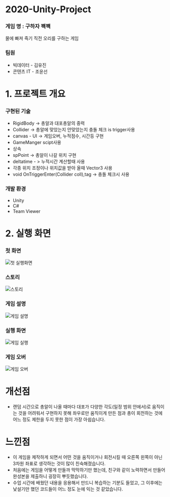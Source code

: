 # 2020-Unity-Project 
### 게임 명 : 구하자 꽥꽥 
물에 빠져 죽기 직전 오리를 구하는 게임

### 팀원
+ 빅데이터 - 김유진 
+ 콘텐츠 IT - 조윤선

# 1.  프로젝트 개요 
### 구현된 기술 
+ RigidBody -> 총알과 대포총알의 중력
+ Collider -> 총알에 맞았는지 안맞았는지 충돌 체크  is trigger사용
+ canvas - UI -> 게임오버, 누적점수, 시간등 구현
+ GameManger scipt사용 
+ 상속
+ spPoint -> 총알이 나갈 위치 구현
+ deltatime - > 누적시간 계산할때 사용
+ 각종 위치 조정이나 위치값을 받아 올때 Vector3 사용
+ void OnTriggerEnter(Collider coll),tag -> 충돌 체크시 사용

### 개발 환경
+ Unity
+ C# 
+ Team Viewer

# 2. 실행 화면
### 첫 화면
![첫 실행화면](https://user-images.githubusercontent.com/52689951/203958792-aaabac6c-8006-415f-a20a-dd3d6de2b510.png)

### 스토리 
![스토리](https://user-images.githubusercontent.com/52689951/203958852-bf4b17e4-02be-4568-a6a8-7fdbd3ef06c1.png)

### 게임 설명 
![게임 설명](https://user-images.githubusercontent.com/52689951/203958947-28ffe60c-c884-46c7-b0ae-5456e7876e60.png)

### 실행 화면 
![게임 실행](https://user-images.githubusercontent.com/52689951/203959075-a01ad242-ea08-4f06-89d9-98fe71aa7d0d.png)

### 게임 오버
![게임 오버](https://user-images.githubusercontent.com/52689951/203959153-39a32031-2007-4253-a967-a17b44560945.png)

# 개선점 
+ 랜덤 시간으로 총알이 나올 때마다 대포가 다양한 각도(일정 범위 안에서)로 움직이는 것을 어려워서 구현하지 못해 좌우로만 움직이게 만든 점과 총이 회전하는 것에 어느 정도 제한을 두지 못한 점이 가장 아쉽습니다.
# 느낀점
+ 이 게임을 제작하게 되면서 어떤 것을 움직이거나 회전시킬 때 오른쪽 왼쪽이 아닌 3차원 좌표로 생각하는 것이 많이 친숙해졌습니다.  
+ 처음에는 게임을 어떻게 만들까 막막하기만 했는데, 친구와 같이 노력하면서 만들어 완성본을 제출하니 굉장히 뿌듯했습니다.  
+ 수업 시간에 배웠던 내용을 응용해서 만드니 복습하는 기분도 들었고, 그 이후에는 낯설기만 했던 코드들이 어느 정도 눈에 익는 것 같았습니다.

